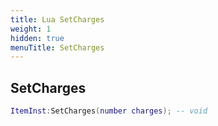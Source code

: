 ```yaml
---
title: Lua SetCharges
weight: 1
hidden: true
menuTitle: SetCharges
---
```

## SetCharges
```lua
ItemInst:SetCharges(number charges); -- void
```